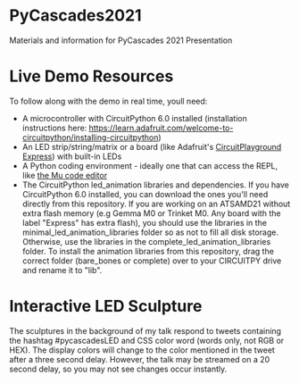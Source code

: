# PyCascades2021
Materials and information for PyCascades 2021 Presentation

# Live Demo Resources
To follow along with the demo in real time, youll need:
  - A microcontroller with CircuitPython 6.0 installed (installation instructions here: <a href=https://learn.adafruit.com/welcome-to-circuitpython/installing-circuitpython>https://learn.adafruit.com/welcome-to-circuitpython/installing-circuitpython</a>)
  - An LED strip/string/matrix or a board (like Adafruit's <a href=https://www.adafruit.com/product/3333>CircuitPlayground Express</a>) with built-in LEDs
  - A Python coding environment - ideally one that can access the REPL, like <a href=https://codewith.mu/>the Mu code editor</a>
  - The CircuitPython led_animation libraries and dependencies. If you have CircuitPython 6.0 installed, you can download the ones you'll need directly from this repository. If you are working on an ATSAMD21 without extra flash memory (e.g Gemma M0 or Trinket M0. Any board with the label "Express" has extra flash), you should use the libraries in the minimal_led_animation_libraries folder so as not to fill all disk storage. Otherwise, use the libraries in the complete_led_animation_libraries folder. To install the animation libraries from this repository, drag the correct folder (bare_bones or complete) over to your CIRCUITPY drive and rename it to "lib".

# Interactive LED Sculpture
The sculptures in the background of my talk respond to tweets containing the hashtag #pycascadesLED and CSS color word (words only, not RGB or HEX). The display colors will change to the color mentioned in the tweet after a three second delay. However, the talk may be streamed on a 20 second delay, so you may not see changes occur instantly.

